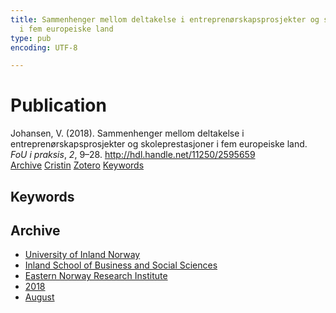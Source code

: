 ```yaml
---
title: Sammenhenger mellom deltakelse i entreprenørskapsprosjekter og skoleprestasjoner
  i fem europeiske land
type: pub
encoding: UTF-8

---
```

<h1>Publication</h1>
<article id="csl-bib-container-ZKZFGQNS" class="csl-bib-container">
  <div class="csl-bib-body"> <div class="csl-entry">Johansen, V. (2018). Sammenhenger mellom deltakelse i entreprenørskapsprosjekter og skoleprestasjoner i fem europeiske land. <i>FoU i praksis</i>, <i>2</i>, 9–28. <a href="http://hdl.handle.net/11250/2595659">http://hdl.handle.net/11250/2595659</a></div> </div>
  <div class="csl-bib-buttons">
    <a href="#taxonomy-article-ZKZFGQNS" alt="archive" class="csl-bib-button">Archive</a>
    <a href="https://app.cristin.no/results/show.jsf?id=1603560" alt="Cristin" class="csl-bib-button">Cristin</a>
    <a href="http://zotero.org/groups/5881554/items/ZKZFGQNS" alt="Zotero" class="csl-bib-button">Zotero</a>
    <a href="#keywords-article-ZKZFGQNS" alt="keywords" class="csl-bib-button">Keywords</a>
  </div>
  <div id="csl-bib-meta-container-ZKZFGQNS"></div>
</article>
<div id="csl-bib-meta-ZKZFGQNS" class="csl-bib-meta">
  <article id="keywords-article-ZKZFGQNS" class="keywords-article">
    <h1>Keywords</h1>
    
  </article>
  <article id="taxonomy-article-ZKZFGQNS" class="taxonomy-article">
    <h1>Archive</h1>
    <ul>
      <li>
        <a href="/en/archive/?key=3DCRN523">University of Inland Norway</a>
      </li>
      <li>
        <a href="/en/archive/?key=DU8Q9LN9">Inland School of Business and Social Sciences</a>
      </li>
      <li>
        <a href="/en/archive/?key=IRYXBU4S">Eastern Norway Research Institute</a>
      </li>
      <li>
        <a href="/en/archive/?key=64DNHFWC">2018</a>
      </li>
      <li>
        <a href="/en/archive/?key=PXCRPAT5">August</a>
      </li>
    </ul>
  </article>
</div>
